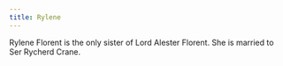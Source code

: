 ```yaml
---
title: Rylene
---
```


Rylene Florent is the only sister of Lord Alester Florent. She is married to Ser Rycherd Crane.


